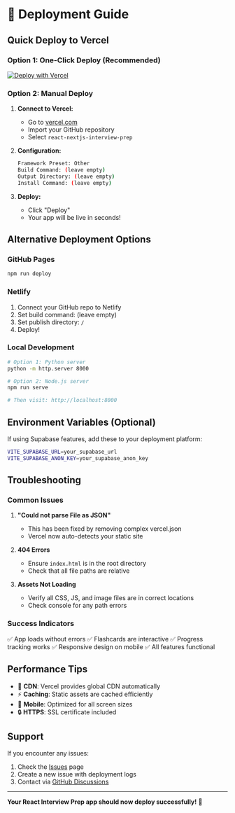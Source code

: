 # 🚀 Deployment Guide

## Quick Deploy to Vercel

### Option 1: One-Click Deploy (Recommended)

[![Deploy with Vercel](https://vercel.com/button)](https://vercel.com/new/clone?repository-url=https%3A%2F%2Fgithub.com%2FS1NAPANAHI%2Freact-nextjs-interview-prep)

### Option 2: Manual Deploy

1. **Connect to Vercel:**
   - Go to [vercel.com](https://vercel.com)
   - Import your GitHub repository
   - Select `react-nextjs-interview-prep`

2. **Configuration:**
   ```bash
   Framework Preset: Other
   Build Command: (leave empty)
   Output Directory: (leave empty)
   Install Command: (leave empty)
   ```

3. **Deploy:**
   - Click "Deploy"
   - Your app will be live in seconds!

## Alternative Deployment Options

### GitHub Pages

```bash
npm run deploy
```

### Netlify

1. Connect your GitHub repo to Netlify
2. Set build command: (leave empty)
3. Set publish directory: `/`
4. Deploy!

### Local Development

```bash
# Option 1: Python server
python -m http.server 8000

# Option 2: Node.js server
npm run serve

# Then visit: http://localhost:8000
```

## Environment Variables (Optional)

If using Supabase features, add these to your deployment platform:

```bash
VITE_SUPABASE_URL=your_supabase_url
VITE_SUPABASE_ANON_KEY=your_supabase_anon_key
```

## Troubleshooting

### Common Issues

1. **"Could not parse File as JSON"**
   - This has been fixed by removing complex vercel.json
   - Vercel now auto-detects your static site

2. **404 Errors**
   - Ensure `index.html` is in the root directory
   - Check that all file paths are relative

3. **Assets Not Loading**
   - Verify all CSS, JS, and image files are in correct locations
   - Check console for any path errors

### Success Indicators

✅ App loads without errors
✅ Flashcards are interactive
✅ Progress tracking works
✅ Responsive design on mobile
✅ All features functional

## Performance Tips

- 🚀 **CDN**: Vercel provides global CDN automatically
- ⚡ **Caching**: Static assets are cached efficiently
- 📱 **Mobile**: Optimized for all screen sizes
- 🔒 **HTTPS**: SSL certificate included

## Support

If you encounter any issues:

1. Check the [Issues](https://github.com/S1NAPANAHI/react-nextjs-interview-prep/issues) page
2. Create a new issue with deployment logs
3. Contact via [GitHub Discussions](https://github.com/S1NAPANAHI/react-nextjs-interview-prep/discussions)

---

**Your React Interview Prep app should now deploy successfully!** 🎉